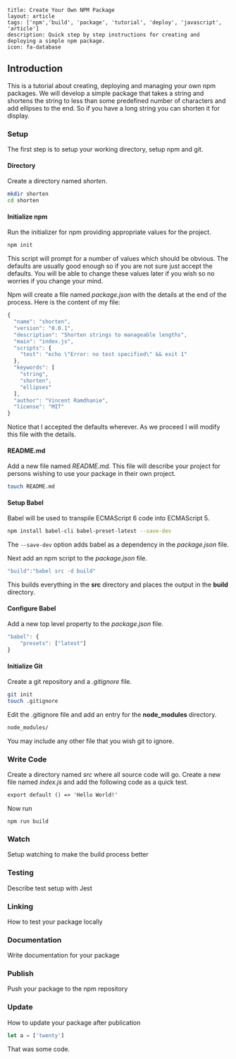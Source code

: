 ```
title: Create Your Own NPM Package
layout: article
tags: ['npm','build', 'package', 'tutorial', 'deploy', 'javascript', 'article']
description: Quick step by step instructions for creating and deploying a simple npm package.
icon: fa-database
```

## Introduction
This is a tutorial about creating, deploying and managing your own npm packages. 
We will develop a simple package that takes a string and shortens the string to less
than some predefined number of characters and add ellipses to the end. So if you
have a long string you can shorten it for display.

### Setup
The first step is to setup your working directory, setup npm and git. 

#### Directory
Create a directory named _shorten_.

``` bash
mkdir shorten
cd shorten
```

#### Initialize npm
Run the initializer for npm providing appropriate values for the project.

``` bash
npm init
```

This script will prompt for a number of values which should be obvious. 
The defaults are usually good enough so if you are not sure just accept the defaults. 
You will be able to change these values later
if you wish so no worries if you change your mind.

Npm will create a file named _package.json_ with the details at the end of the process. Here is
the content of my file:

``` javascript
{
  "name": "shorten",
  "version": "0.0.1",
  "description": "Shorten strings to manageable lengths",
  "main": "index.js",
  "scripts": {
    "test": "echo \"Error: no test specified\" && exit 1"
  },
  "keywords": [
    "string",
    "shorten",
    "ellipses"
  ],
  "author": "Vincent Ramdhanie",
  "license": "MIT"
}
```
Notice that I accepted the defaults wherever. As we proceed I will modify this file
with the details.

#### README.md
Add a new file named _README.md_. This file will describe your project for persons
wishing to use your package in their own project.

``` bash
touch README.md
```

#### Setup Babel
Babel will be used to transpile ECMAScript 6 code into ECMAScript 5.

```bash
npm install babel-cli babel-preset-latest --save-dev
```

The `--save-dev` option adds babel as a dependency in the _package.json_ file.

Next add an npm script to the _package.json_ file.

```javascript
"build":"babel src -d build"
```
This builds everything in the __src__ directory and places the output in the __build__ directory.

#### Configure Babel
Add a new top level property to the _package.json_ file.

``` javascript
"babel": {
    "presets": ["latest"]
}
```

#### Initialize Git
Create a git repository and a _.gitignore_ file.

``` bash
git init
touch .gitignore
```

Edit the .gitignore file and add an entry for the __node_modules__ directory.

``` bash
node_modules/
```
You may include any other file that you wish git to ignore.


### Write Code
Create a directory named _src_ where all source code will go. Create a new file named 
_index.js_ and add the following code as a quick test.

```javascript1.6
export default () => 'Hello World!'
```

Now run 
```npm
npm run build
```

### Watch
Setup watching to make the build process better

### Testing
Describe test setup with Jest

### Linking
How to test your package locally

### Documentation
Write documentation for your package

### Publish
Push your package to the npm repository

### Update
How to update your package after publication


```javascript
let a = ['twenty']
```
That was some code.